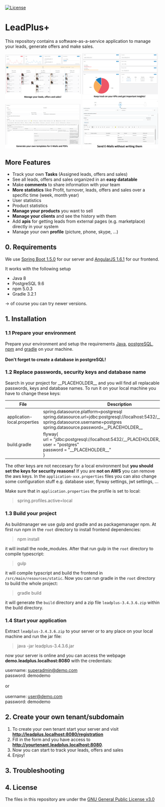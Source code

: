 [![License](https://img.shields.io/badge/license-GPLv3-blue.svg)](LICENSE)
# LeadPlus+

This repository contains a software-as-a-service application to manage your leads, generate offers and make sales. 

<img src="photos/manage_leads.png" width="49%"></img> <img src="photos/statistics.png" width="49%"></img>
<img src="photos/templates.png" width="49%"></img> <img src="photos/email.png" width="49%"></img>

## More Features

* Track your own **Tasks** (Assigned leads, offers and sales)
* See all leads, offers and sales organized in an **easy datatable**
* Make **comments** to share information with your team
* **More statistics** like Profit, turnover, leads, offers and sales over a specific time (week, month year)
* User statistics
* Product statistics 
* **Manage your products** you want to sell
* **Manage your clients** and see the history with them
* Add **apis** for getting leads from external pages (e.g. marketplace) directly in your system
* Manage your own **profile** (picture, phone, skype, ...)

## 0. Requirements

We use [Spring Boot 1.5.0](https://spring.io/projects/spring-boot) for our server and [AngularJS 1.6.1](https://angularjs.org/) for our frontend. 

It works with the following setup

* Java 8
* PostgreSQL 9.6
* npm 5.0.3
* Gradle 3.2.1

-> of course you can try newer versions.

## 1. Installation

### 1.1 Prepare your environment
Prepare your environment and setup the requirements [Java](https://www.java.com/de/download/), [postgreSQL](https://www.postgresql.org/), [npm](https://nodejs.org/en/download/) and [gradle](https://gradle.org/install/) on your machine.
<br>
<br>
**Don't forget to create a database in postgreSQL!** 


### 1.2 Replace passwords, security keys and database name

Search in your project for \_\_PLACEHOLDER\_\_ and you will find all replacable passwords, keys and database names. To run it on your local machine you have to change these keys:


File |      Description     
-------------- | ------------ 
application-local.properties | spring.datasource.platform=postgresql<br>spring.datasource.url=jdbc:postgresql://localhost:5432/\_\_PLACEHOLDER\_\_ <br>spring.datasource.username=postgres<br>spring.datasource.password=\_\_PLACEHOLDER\_\_
build.gradle | flyway{<br>  url = "jdbc:postgresql://localhost:5432/\_\_PLACEHOLDER\_\_"<br>  user = "postgres"<br>  password = "\_\_PLACEHOLDER\_\_"<br>}

The other keys are not neccesary for a local environment but **you should set the keys for security reasons!** If you are **not on AWS** you can remove the aws keys. In the `application-xxx.properties` files you can also change some configuration stuff e.g. database user, flyway settings, jwt settings, ...

Make sure that in `application.properties` the profile is set to local:

> spring.profiles.active=local

### 1.3 Build your project

As buildmanager we use gulp and gradle and as packagemanager npm. At first run npm in the `root` directory to install frontend dependencies:

> npm install

it will install the node_modules. After that run gulp in the `root` directory to compile typescript:

> gulp

it will compile typscript and build the frontend in `/src/main/resources/static`.
Now you can run gradle in the `root` directory to build the whole project:

> gradle build

it will generate the `build` directory and a zip file `leadplus-3.4.3.6.zip` within the build directory. 

### 1.4 Start your application

Extract `leadplus-3.4.3.6.zip` to your server or to any place on your local machine and run the jar file:

> java -jar leadplus-3.4.3.6.jar 

now your server is online and you can access the webpage **demo.leadplus.localhost:8080** with the credentials:<br/>

username: superadmin@demo.com<br/>
password: demodemo<br/>
<br/>
or <br/>
<br/>
username: user@demo.com<br/>
password: demodemo<br/>
## 2. Create your own tenant/subdomain

1. To create your own tenant start your server and visit **http://leadplus.localhost:8080/registration** 
2. Fill in the form and you have access to **http://yourtenant.leadplus.localhost:8080**. 
3. Now you can start to track your leads, offers and sales
4. Enjoy!

## 3. Troubleshooting


## 4. License
The files in this repository are under the [GNU General Public License v3.0](LICENSE)



